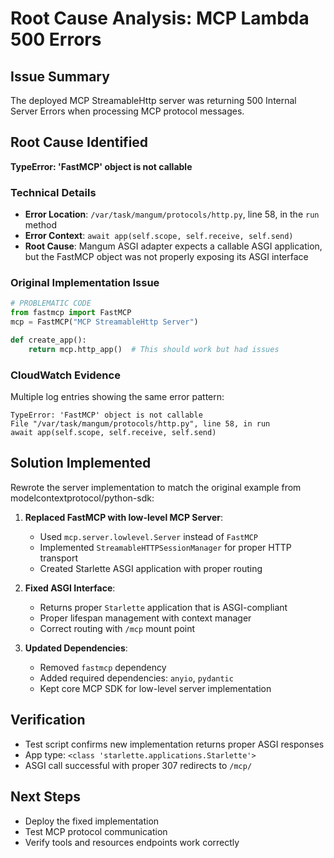 # Root Cause Analysis: MCP Lambda 500 Errors

## Issue Summary
The deployed MCP StreamableHttp server was returning 500 Internal Server Errors when processing MCP protocol messages.

## Root Cause Identified
**TypeError: 'FastMCP' object is not callable**

### Technical Details
- **Error Location**: `/var/task/mangum/protocols/http.py`, line 58, in the `run` method
- **Error Context**: `await app(self.scope, self.receive, self.send)`
- **Root Cause**: Mangum ASGI adapter expects a callable ASGI application, but the FastMCP object was not properly exposing its ASGI interface

### Original Implementation Issue
```python
# PROBLEMATIC CODE
from fastmcp import FastMCP
mcp = FastMCP("MCP StreamableHttp Server")

def create_app():
    return mcp.http_app()  # This should work but had issues
```

### CloudWatch Evidence
Multiple log entries showing the same error pattern:
```
TypeError: 'FastMCP' object is not callable
File "/var/task/mangum/protocols/http.py", line 58, in run
await app(self.scope, self.receive, self.send)
```

## Solution Implemented
Rewrote the server implementation to match the original example from modelcontextprotocol/python-sdk:

1. **Replaced FastMCP with low-level MCP Server**:
   - Used `mcp.server.lowlevel.Server` instead of `FastMCP`
   - Implemented `StreamableHTTPSessionManager` for proper HTTP transport
   - Created Starlette ASGI application with proper routing

2. **Fixed ASGI Interface**:
   - Returns proper `Starlette` application that is ASGI-compliant
   - Proper lifespan management with context manager
   - Correct routing with `/mcp` mount point

3. **Updated Dependencies**:
   - Removed `fastmcp` dependency
   - Added required dependencies: `anyio`, `pydantic`
   - Kept core MCP SDK for low-level server implementation

## Verification
- Test script confirms new implementation returns proper ASGI responses
- App type: `<class 'starlette.applications.Starlette'>`
- ASGI call successful with proper 307 redirects to `/mcp/`

## Next Steps
- Deploy the fixed implementation
- Test MCP protocol communication
- Verify tools and resources endpoints work correctly

